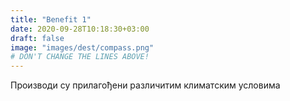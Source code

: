 ```yaml
---
title: "Benefit 1"
date: 2020-09-28T10:18:30+03:00
draft: false 
image: "images/dest/compass.png"
# DON'T CHANGE THE LINES ABOVE!
---
```


Производи су прилагођени различитим климатским условима
